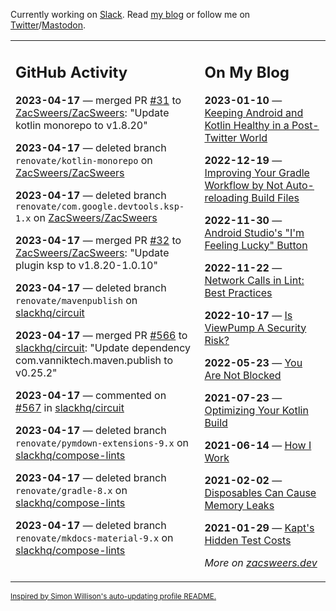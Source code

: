 Currently working on [Slack](https://slack.com/). Read [my blog](https://zacsweers.dev/) or follow me on [Twitter](https://twitter.com/ZacSweers)/[Mastodon](https://hachyderm.io/@ZacSweers).

<table><tr><td valign="top" width="60%">

## GitHub Activity
<!-- githubActivity starts -->
**2023-04-17** — merged PR [#31](https://github.com/ZacSweers/ZacSweers/pull/31) to [ZacSweers/ZacSweers](https://github.com/ZacSweers/ZacSweers): "Update kotlin monorepo to v1.8.20"

**2023-04-17** — deleted branch `renovate/kotlin-monorepo` on [ZacSweers/ZacSweers](https://github.com/ZacSweers/ZacSweers)

**2023-04-17** — deleted branch `renovate/com.google.devtools.ksp-1.x` on [ZacSweers/ZacSweers](https://github.com/ZacSweers/ZacSweers)

**2023-04-17** — merged PR [#32](https://github.com/ZacSweers/ZacSweers/pull/32) to [ZacSweers/ZacSweers](https://github.com/ZacSweers/ZacSweers): "Update plugin ksp to v1.8.20-1.0.10"

**2023-04-17** — deleted branch `renovate/mavenpublish` on [slackhq/circuit](https://github.com/slackhq/circuit)

**2023-04-17** — merged PR [#566](https://github.com/slackhq/circuit/pull/566) to [slackhq/circuit](https://github.com/slackhq/circuit): "Update dependency com.vanniktech.maven.publish to v0.25.2"

**2023-04-17** — commented on [#567](https://github.com/slackhq/circuit/pull/567#issuecomment-1511526153) in [slackhq/circuit](https://github.com/slackhq/circuit)

**2023-04-17** — deleted branch `renovate/pymdown-extensions-9.x` on [slackhq/compose-lints](https://github.com/slackhq/compose-lints)

**2023-04-17** — deleted branch `renovate/gradle-8.x` on [slackhq/compose-lints](https://github.com/slackhq/compose-lints)

**2023-04-17** — deleted branch `renovate/mkdocs-material-9.x` on [slackhq/compose-lints](https://github.com/slackhq/compose-lints)
<!-- githubActivity ends -->
</td><td valign="top" width="40%">

## On My Blog
<!-- blog starts -->
**2023-01-10** — [Keeping Android and Kotlin Healthy in a Post-Twitter World](https://www.zacsweers.dev/keeping-android-healthy/)

**2022-12-19** — [Improving Your Gradle Workflow by Not Auto-reloading Build Files](https://www.zacsweers.dev/improving-your-workflow-by-not-auto-reloading-build-files/)

**2022-11-30** — [Android Studio's "I'm Feeling Lucky" Button](https://www.zacsweers.dev/android-studios-im-feeling-lucky-button/)

**2022-11-22** — [Network Calls in Lint: Best Practices](https://www.zacsweers.dev/network-calls-in-lint-best-practices/)

**2022-10-17** — [Is ViewPump A Security Risk?](https://www.zacsweers.dev/is-viewpump-a-security-risk/)

**2022-05-23** — [You Are Not Blocked](https://www.zacsweers.dev/you-are-not-blocked/)

**2021-07-23** — [Optimizing Your Kotlin Build](https://www.zacsweers.dev/optimizing-your-kotlin-build/)

**2021-06-14** — [How I Work](https://www.zacsweers.dev/how-i-work/)

**2021-02-02** — [Disposables Can Cause Memory Leaks](https://www.zacsweers.dev/disposables-can-cause-memory-leaks/)

**2021-01-29** — [Kapt's Hidden Test Costs](https://www.zacsweers.dev/kapts-hidden-test-costs/)
<!-- blog ends -->
_More on [zacsweers.dev](https://zacsweers.dev/)_
</td></tr></table>

<sub><a href="https://simonwillison.net/2020/Jul/10/self-updating-profile-readme/">Inspired by Simon Willison's auto-updating profile README.</a></sub>